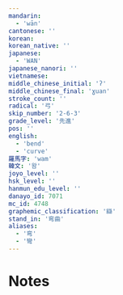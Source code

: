 ```yaml
---
mandarin:
  - 'wān'
cantonese: ''
korean:
korean_native: ''
japanese:
  - 'WAN'
japanese_nanori: ''
vietnamese:
middle_chinese_initial: 'ʔ'
middle_chinese_final: 'ɣuan'
stroke_count: ''
radical: '弓'
skip_number: '2-6-3'
grade_level: '先進'
pos: ''
english:
  - 'bend'
  - 'curve'
羅馬字: 'wam'
韓文: '왐'
joyo_level: ''
hsk_level: ''
hanmun_edu_level: ''
danayo_id: 7071
mc_id: 4748
graphemic_classification: '䜌'
stand_in: '弯曲'
aliases:
  - '弯'
  - '彎'
---
```


# Notes
